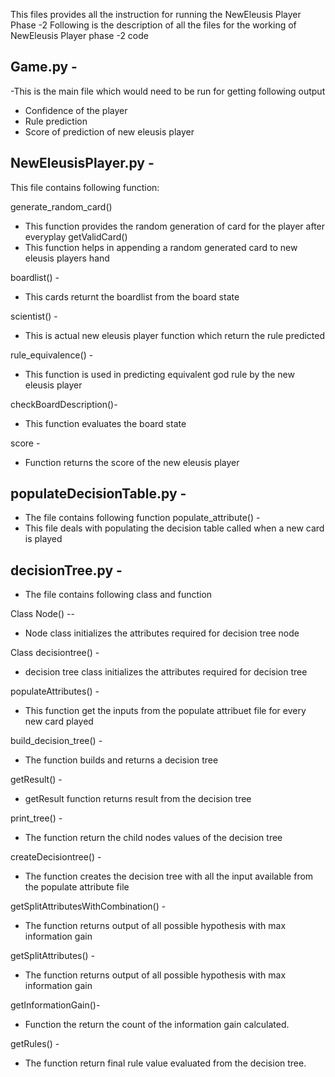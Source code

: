 This files provides all the instruction for running the NewEleusis Player Phase -2
Following is the description of all the files for the working of NewEleusis Player
phase -2 code

## Game.py -
-This is the main file which would need to be run for getting following output
- Confidence of the player
- Rule prediction
- Score of prediction of new eleusis player

## NewEleusisPlayer.py -
This file contains following function:

generate_random_card()
- This function provides the random generation of card for the player after everyplay
getValidCard()
- This function helps in appending a random generated card to new eleusis players hand

boardlist() -
- This cards returnt the boardlist from the board state

scientist() -
- This is actual new eleusis player function which return the rule predicted

rule_equivalence() -
- This function is used in predicting equivalent god rule by the new eleusis player

checkBoardDescription()-
- This function evaluates the board state

score -
- Function returns the score of the new eleusis player


## populateDecisionTable.py -
- The file contains following function
populate_attribute() -
- This file deals with populating the decision table called when a new card is played

## decisionTree.py -
- The file contains following class and function

Class Node() --
- Node class initializes the attributes required for decision tree node

Class decisiontree() -
- decision tree class initializes the attributes required for decision tree

populateAttributes() -
- This  function get the inputs from the populate attribuet file for every new card played

build_decision_tree() -
- The function builds and returns a decision tree

getResult() -
- getResult function returns result from the decision tree

print_tree() -
- The function return the child nodes values of the decision tree

createDecisiontree() -
- The function creates the decision tree with all the input available from the populate attribute file

getSplitAttributesWithCombination() -
- The function returns output of all possible hypothesis with max information gain

getSplitAttributes() -
- The function returns output of all possible hypothesis with max information gain

getInformationGain()-
- Function the return the count of the information gain calculated.

getRules() -
- The function return final rule value evaluated from the decision tree.



